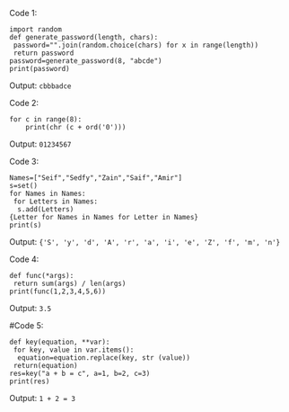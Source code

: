 Code 1:
```
import random
def generate_password(length, chars):
 password="".join(random.choice(chars) for x in range(length))
 return password
password=generate_password(8, "abcde")
print(password)
```
Output: `cbbbadce`


Code 2:
```
for c in range(8):
    print(chr (c + ord('0')))
```
Output: `01234567`
    

Code 3:
```
Names=["Seif","Sedfy","Zain","Saif","Amir"]
s=set()
for Names in Names:
 for Letters in Names:
  s.add(Letters)
{Letter for Names in Names for Letter in Names}
print(s)
```
Output: `{'S', 'y', 'd', 'A', 'r', 'a', 'i', 'e', 'Z', 'f', 'm', 'n'}`
 

Code 4:
```
def func(*args):
 return sum(args) / len(args)
print(func(1,2,3,4,5,6))
```
Output: `3.5`


#Code 5:
```
def key(equation, **var):
 for key, value in var.items():
  equation=equation.replace(key, str (value))
 return(equation)
res=key("a + b = c", a=1, b=2, c=3)
print(res)
```
Output: `1 + 2 = 3`
